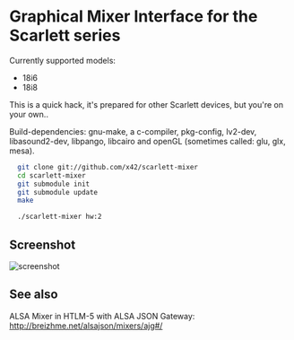 Graphical Mixer Interface for the Scarlett series
=================================================

Currently supported models:
- 18i6
- 18i8

This is a quick hack, it's prepared for other Scarlett devices, but you're on your own..


Build-dependencies: gnu-make, a c-compiler, pkg-config, lv2-dev, libasound2-dev,
libpango, libcairo and openGL (sometimes called: glu, glx, mesa).

```bash
  git clone git://github.com/x42/scarlett-mixer
  cd scarlett-mixer
  git submodule init
  git submodule update
  make
```

```bash
  ./scarlett-mixer hw:2
```

Screenshot
----------

![screenshot](https://raw.github.com/x42/scarlett-mixer/master/scarlett-mixer-gui.png "Scarlett 18i6 Mixer")


See also
--------

ALSA Mixer in HTLM-5 with ALSA JSON Gateway: http://breizhme.net/alsajson/mixers/ajg#/
